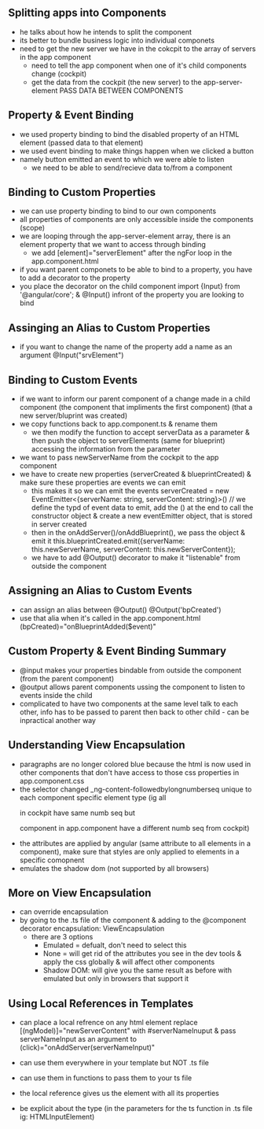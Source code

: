 ## Splitting apps into Components
- he talks about how he intends to split the component
- its better to bundle business logic into individual componets
- need to get the new server we have in the cokcpit to the array of servers in the app component
  - need to tell the app component when one of it's child components change (cockpit)
  - get the data from the cockpit (the new server) to the app-server-element
  PASS DATA BETWEEN COMPONENTS

## Property & Event Binding
- we used property binding to bind the disabled property of an HTML element (passed data to that element)
- we used event binding to make things happen when we clicked a button
 - namely button emitted an event to which we were able to listen
    - we need to be able to send/recieve data to/from a component

## Binding to Custom Properties
- we can use property binding to bind to our own components
- all properties of components are only accessible inside the components (scope)
- we are looping through the app-server-element array, there is an element property that we want to access through binding
  - we add [element]="serverElement" after the ngFor loop in the app.component.html
- if you want parent componets to be able to bind to a property, you have to add a decorator to the property
- you place the decorator on the child component import {Input} from '@angular/core'; & @Input() infront of the property you are looking to bind

## Assinging an Alias to Custom Properties
- if you want to change the name of the property add a name as an argument @Input("srvElement")

## Binding to Custom Events
- if we want to inform our parent component of a change made in a child component (the component that impliments the first component) (that a new server/bluprint was created)
- we copy functions back to app.component.ts & rename them
  - we then modify the function to accept serverData as a parameter & then push the object to serverElements (same for blueprint) accessing the information from the parameter
- we want to pass newServerName from the cockpit to the app component
- we have to create new properties (serverCreated & blueprintCreated) & make sure these properties are events we can emit
  - this makes it so we can emit the events
    serverCreated = new EventEmitter<{serverName: string, serverContent: string}>() // we define the typd of event data to emit, add the () at the end to call the constructor object & create a new eventEmitter object, that is stored in server created
  - then in the onAddServer()/onAddBlueprint(), we pass the object & emit it
    this.blueprintCreated.emit({serverName: this.newServerName, serverContent: this.newServerContent});
  - we have to add @Output() decorator to make it "listenable" from outside the component

## Assigning an Alias to Custom Events
- can assign an alias between @Output() @Output('bpCreated')
- use that alia when it's called in the app.component.html (bpCreated)="onBlueprintAdded($event)"

## Custom Property & Event Binding Summary
- @input makes your properties bindable from outside the component (from the parent component)
- @output allows parent components ussing the component to listen to events inside the child
- complicated to have two components at the same level talk to each other, info has to be passed to parent then back to other child - can be inpractical another way 

## Understanding View Encapsulation
- paragraphs are no longer colored blue because the html is now used in other components that don't have access to those css properties in app.component.css
- the selector changed _ng-content-followedbylongnumberseq unique to each component specific element type (ig all <p> in cockpit have same numb seq but <p> component in app.component have a different numb seq from cockpit)
- the attributes are applied by angular (same attribute to all elements in a component), make sure that styles are only applied to elements in a specific comopnent
- emulates the shadow dom (not supported by all browsers)

## More on View Encapsulation
- can override encapsulation
- by going to the .ts file of the component & adding to the @component decorator
  encapsulation: ViewEncapsulation
   - there are 3 options
        - Emulated = defualt, don't need to select this
        - None = will get rid of the attributes you see in the dev tools & apply the css globally & will affect other components
        - Shadow DOM: will give you the same result as before with emulated but only in browsers that support it

## Using Local References in Templates
- can place a local refrence on any html element 
  replace [(ngModel)]="newServerContent" with #serverNameInuput
  & pass serverNameInput as an argument to (click)="onAddServer(serverNameInput)"

- can use them everywhere in your template but NOT .ts file
- can use them in functions to pass them to your ts file
- the local reference gives us the element with all its properties
- be explicit about the type (in the parameters for the ts function in .ts file ig: HTMLInputElement)

